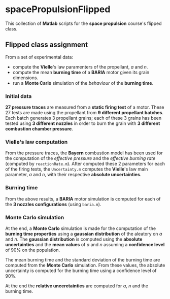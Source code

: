 # spacePropulsionFlipped

This collection of **Matlab** scripts for the **space propulsion** course's flipped class. 

## Flipped class assignment

From a set of experimental data:

* compute the **Vielle**'s law paramenters of the propellant, _a_ and _n_. 
* compute the mean **burning time** of a **BARIA** motor given its grain dimensions.
* run a **Monte Carlo** simulation of the _behaviour_ of the **burning time**.

### Initial data

**27 pressure traces** are measured from a **static firing test** of a motor. These 27 tests are made using the propellant from **9 different propellant batches**. Each batch generates 3 propellant grains; each of these 3 grains has been tested using **3 different nozzles** in order to burn the grain with **3 different combustion chamber pressure**. 

### Vielle's law computation

From the pressure traces, the **Bayern** combustion model has been used for the computation of the _effective pressure_ and the _effective burning rate_ (computed by ```reactionRate.m```). After computed these 2 parameters for each of the firing tests, the ```Uncertainty.m``` computes the **Vielle**'s law main parameter, _a_ and _n_, with their respective **absolute uncertainties**.

### Burning time

From the above results, a **BARIA** motor simulation is computed for each of the **3 nozzles configurations** (using ```baria.m```).

### Monte Carlo simulation

At the end, a **Monte Carlo** simulation is made for the computation of the **burning time properties** using a **gaussian distribution** of the aleatory on _a_ and _n_. The **gaussian distribution** is computed using the **absolute uncertainties** and the **mean values** of _a_ and _n_ assuming a **confidence level** of 90% on the population. 

The mean burning time and the standard deviation of the burning time are computed from the **Monte Carlo** simulation. From these values, the absolute uncertainty is computed for the burning time using a confidence level of 90%. 

At the end the **relative unceretainties** are computed for _a_, _n_ and the burning time.
